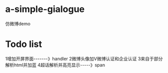 # a-simple-gialogue
  仿微博demo

# Todo list 
1增加开屏界面-------》handler
2微博头像加V微博认证和企业认证
3来自于部分解析html并加蓝
4超话解析并高亮显示-----》span
  
